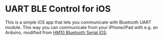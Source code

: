 # UART BLE Control for iOS

This is a simple iOS app that lets you communicate with Bluetooth UART module. This way you can communicate from your iPhone/iPad with e.g. an Arduino, modified from [HM10 Bluetooth Serial iOS](https://github.com/hoiberg/HM10-BluetoothSerial-iOS).